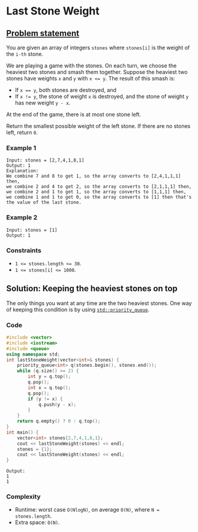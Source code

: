 # Last Stone Weight

## [Problem statement](https://leetcode.com/problems/last-stone-weight/)

You are given an array of integers `stones` where `stones[i]` is the weight of the `i-th` stone.

We are playing a game with the stones. On each turn, we choose the heaviest two stones and smash them together. Suppose the heaviest two stones have weights `x` and `y` with `x <= y`. The result of this smash is:

* If `x == y`, both stones are destroyed, and
* If `x != y`, the stone of weight `x` is destroyed, and the stone of weight `y` has new weight `y - x`.
    

At the end of the game, there is at most one stone left.

Return the smallest possible weight of the left stone. If there are no stones left, return `0`.

### Example 1

```plaintext
Input: stones = [2,7,4,1,8,1]
Output: 1
Explanation: 
We combine 7 and 8 to get 1, so the array converts to [2,4,1,1,1] then,
we combine 2 and 4 to get 2, so the array converts to [2,1,1,1] then,
we combine 2 and 1 to get 1, so the array converts to [1,1,1] then,
we combine 1 and 1 to get 0, so the array converts to [1] then that's the value of the last stone.
```

### Example 2

```plaintext
Input: stones = [1]
Output: 1
```

### Constraints

* `1 <= stones.length <= 30`.
* `1 <= stones[i] <= 1000`.
    

## Solution: Keeping the heaviest stones on top

The only things you want at any time are the two heaviest stones. One way of keeping this condition is by using [`std::priority_queue`](https://en.cppreference.com/w/cpp/container/priority_queue).

### Code

```cpp
#include <vector>
#include <iostream>
#include <queue>
using namespace std;
int lastStoneWeight(vector<int>& stones) {
    priority_queue<int> q(stones.begin(), stones.end());
    while (q.size() >= 2) {
        int y = q.top();
        q.pop();
        int x = q.top();
        q.pop();
        if (y != x) {
            q.push(y - x);
        }
    }
    return q.empty() ? 0 : q.top();    
}
int main() {
    vector<int> stones{2,7,4,1,8,1};
    cout << lastStoneWeight(stones) << endl;
    stones = {1};
    cout << lastStoneWeight(stones) << endl;
}
```

```plaintext
Output:
1
1
```

### Complexity

* Runtime: worst case `O(NlogN)`, on average `O(N)`, where `N = stones.length`.   
* Extra space: `O(N)`.
    
    
    
